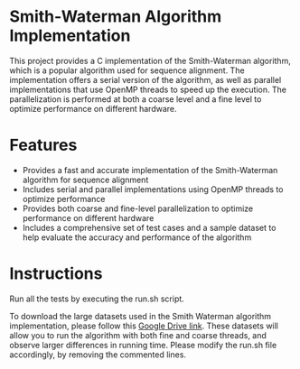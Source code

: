 # Smith-Waterman Algorithm Implementation
This project provides a C implementation of the Smith-Waterman algorithm, which is a popular algorithm used for sequence alignment. The implementation offers a serial version of the algorithm, as well as parallel implementations that use OpenMP threads to speed up the execution. The parallelization is performed at both a coarse level and a fine level to optimize performance on different hardware.

# Features
* Provides a fast and accurate implementation of the Smith-Waterman algorithm for sequence alignment
* Includes serial and parallel implementations using OpenMP threads to optimize performance
* Provides both coarse and fine-level parallelization to optimize performance on different hardware
* Includes a comprehensive set of test cases and a sample dataset to help evaluate the accuracy and performance of the algorithm

# Instructions
Run all the tests by executing the run.sh script.

To download the large datasets used in the Smith Waterman algorithm implementation, please follow this [Google Drive link](https://drive.google.com/drive/folders/1x3cBA8keJrkn8WwQuldyE3MHq_-H3mnn?usp=share_link). These datasets will allow you to run the algorithm with both fine and coarse threads, and observe larger differences in running time. Please modify the run.sh file accordingly, by removing the commented lines. 
